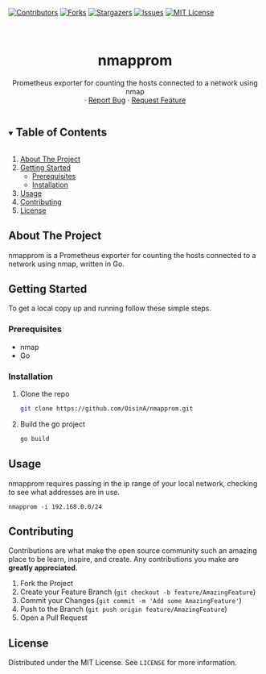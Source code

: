 [![Contributors][contributors-shield]][contributors-url]
[![Forks][forks-shield]][forks-url]
[![Stargazers][stars-shield]][stars-url]
[![Issues][issues-shield]][issues-url]
[![MIT License][license-shield]][license-url]


<br />
<p align="center">

  <h1 align="center">nmapprom</h1>

  <p align="center">
    Prometheus exporter for counting the hosts connected to a network using nmap
    <br />
    ·
    <a href="https://github.com/OisinA/nmapprom/issues">Report Bug</a>
    ·
    <a href="https://github.com/OisinA/nmapprom/issues">Request Feature</a>
  </p>
</p>



<!-- TABLE OF CONTENTS -->
<details open="open">
  <summary><h2 style="display: inline-block">Table of Contents</h2></summary>
  <ol>
    <li>
      <a href="#about-the-project">About The Project</a>
    </li>
    <li>
      <a href="#getting-started">Getting Started</a>
      <ul>
        <li><a href="#prerequisites">Prerequisites</a></li>
        <li><a href="#installation">Installation</a></li>
      </ul>
    </li>
    <li><a href="#usage">Usage</a></li>
    <li><a href="#contributing">Contributing</a></li>
    <li><a href="#license">License</a></li>
  </ol>
</details>



<!-- ABOUT THE PROJECT -->
## About The Project

nmapprom is a Prometheus exporter for counting the hosts connected to a network using nmap, written in Go.



<!-- GETTING STARTED -->
## Getting Started

To get a local copy up and running follow these simple steps.

### Prerequisites

* nmap
* Go

### Installation

1. Clone the repo
   ```sh
   git clone https://github.com/OisinA/nmapprom.git
   ```
2. Build the go project
   ```sh
   go build
   ```

<!-- USAGE EXAMPLES -->
## Usage

nmapprom requires passing in the ip range of your local network, checking to see what addresses are in use.

```
nmapprom -i 192.168.0.0/24
```


<!-- CONTRIBUTING -->
## Contributing

Contributions are what make the open source community such an amazing place to be learn, inspire, and create. Any contributions you make are **greatly appreciated**.

1. Fork the Project
2. Create your Feature Branch (`git checkout -b feature/AmazingFeature`)
3. Commit your Changes (`git commit -m 'Add some AmazingFeature'`)
4. Push to the Branch (`git push origin feature/AmazingFeature`)
5. Open a Pull Request



<!-- LICENSE -->
## License

Distributed under the MIT License. See `LICENSE` for more information.




<!-- MARKDOWN LINKS & IMAGES -->
<!-- https://www.markdownguide.org/basic-syntax/#reference-style-links -->
[contributors-shield]: https://img.shields.io/github/contributors/OisinA/repo.svg?style=for-the-badge
[contributors-url]: https://github.com/OisinA/nmapprom/graphs/contributors
[forks-shield]: https://img.shields.io/github/forks/OisinA/repo.svg?style=for-the-badge
[forks-url]: https://github.com/OisinA/nmapprom/network/members
[stars-shield]: https://img.shields.io/github/stars/OisinA/repo.svg?style=for-the-badge
[stars-url]: https://github.com/OisinA/nmapprom/stargazers
[issues-shield]: https://img.shields.io/github/issues/OisinA/repo.svg?style=for-the-badge
[issues-url]: https://github.com/OisinA/nmapprom/issues
[license-shield]: https://img.shields.io/github/license/OisinA/repo.svg?style=for-the-badge
[license-url]: https://github.com/OisinA/nmapprom/blob/master/LICENSE.txt